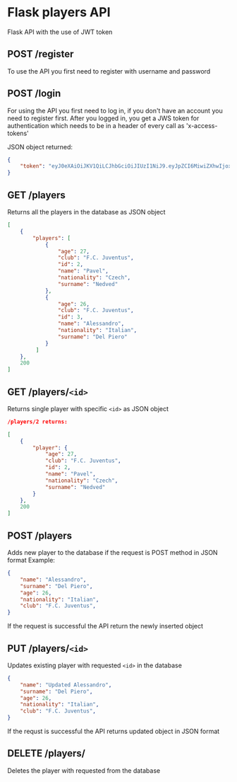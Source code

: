 # Flask players API
Flask API with the use of JWT token 

## POST /register
To use the API you first need to register with username and password

## POST /login
For using the API you first need to log in, if you don't have an account you need to register first. After you logged in, you get a JWS token for authentication 
which needs to be in a header of every call as 'x-access-tokens'

JSON object returned:
```json
{
    "token": "eyJ0eXAiOiJKV1QiLCJhbGciOiJIUzI1NiJ9.eyJpZCI6MiwiZXhwIjoxNjMwMzIwMjM5fQ.FJNqfWEMe_GBs1HbpjP-6TIJGSTY0NVU6t2ie3jhDlk"
}
```

##  GET /players
Returns all the players in the database as JSON object

```json
[
    {
        "players": [
            {
                "age": 27,
                "club": "F.C. Juventus",
                "id": 2,
                "name": "Pavel",
                "nationality": "Czech",
                "surname": "Nedved"
            },
            {
                "age": 26,
                "club": "F.C. Juventus",
                "id": 3,
                "name": "Alessandro",
                "nationality": "Italian",
                "surname": "Del Piero"
            }
         ]
    },
    200
]
```

## GET /players/`<id>`
Returns single player with specific `<id>` as JSON object
  
```json
/players/2 returns: 

[
    {
        "player": {
            "age": 27,
            "club": "F.C. Juventus",
            "id": 2,
            "name": "Pavel",
            "nationality": "Czech",
            "surname": "Nedved"
        }
    },
    200
]
```
  
## POST /players
Adds new player to the database if the request is POST method in JSON format
Example:
```json
{
	"name": "Alessandro",
	"surname": "Del Piero",
	"age": 26,
	"nationality": "Italian",     
	"club": "F.C. Juventus",                                          
}
```
  
If the request is successful the API return the newly inserted object

## PUT /players/`<id>`

Updates existing player with requested `<id>` in the database 

```json
{
	"name": "Updated Alessandro",
	"surname": "Del Piero",
	"age": 26,
	"nationality": "Italian",     
	"club": "F.C. Juventus",                                          
}
```
  
If the requst is successful the API returns updated object in JSON format

## DELETE /players/<id>

Deletes the player with requested <id> from the database


